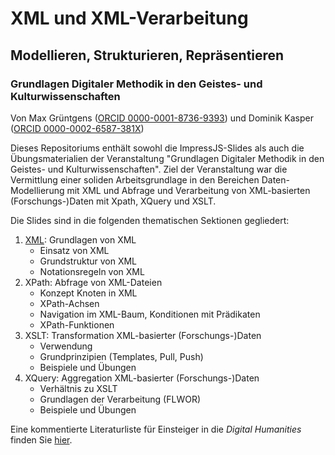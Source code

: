 # XML und XML-Verarbeitung
## Modellieren, Strukturieren, Repräsentieren
### Grundlagen Digitaler Methodik in den Geistes- und Kulturwissenschaften

Von Max Grüntgens ([ORCID 0000-0001-8736-9393](https://orcid.org/0000-0001-8736-9393)) und Dominik Kasper ([ORCID 0000-0002-6587-381X](https://orcid.org/0000-0002-6587-381X))

Dieses Repositoriums enthält sowohl die ImpressJS-Slides als auch die Übungsmaterialien der Veranstaltung "Grundlagen Digitaler Methodik in den Geistes- und Kulturwissenschaften". Ziel der Veranstaltung war die Vermittlung einer soliden Arbeitsgrundlage in den Bereichen Daten-Modellierung mit XML und Abfrage und Verarbeitung von XML-basierten (Forschungs-)Daten mit Xpath, XQuery und XSLT.

Die Slides sind in die folgenden thematischen Sektionen gegliedert:

1. [XML](https://digicademy.github.io/xml-modellieren-strukturieren-repraesentieren/slides/XML/index.html): Grundlagen von XML 
    * Einsatz von XML
    * Grundstruktur von XML
    * Notationsregeln von XML
2. XPath: Abfrage von XML-Dateien
    * Konzept Knoten in XML
    * XPath-Achsen
    * Navigation im XML-Baum, Konditionen mit Prädikaten
    * XPath-Funktionen
3. XSLT: Transformation XML-basierter (Forschungs-)Daten
    * Verwendung
    * Grundprinzipien (Templates, Pull, Push)
    * Beispiele und Übungen
4. XQuery: Aggregation XML-basierter (Forschungs-)Daten 
    * Verhältnis zu XSLT
    * Grundlagen der Verarbeitung (FLWOR)
    * Beispiele und Übungen

Eine kommentierte Literaturliste für Einsteiger in die *Digital Humanities* finden Sie [hier](https://digicademy.github.io/xml-modellieren-strukturieren-repraesentieren/material/lit.html).
